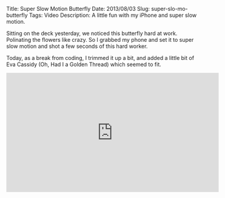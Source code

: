 Title: Super Slow Motion Butterfly
Date: 2013/08/03
Slug: super-slo-mo-butterfly
Tags: Video
Description: A little fun with my iPhone and super slow motion.

Sitting on the deck yesterday, we noticed this butterfly hard at work.  Polinating the flowers like crazy.  So I grabbed my phone and set it to super slow motion and shot a few seconds of this hard worker.

Today, as a break from coding, I trimmed it up a bit, and added a little bit of Eva Cassidy (Oh, Had I a Golden Thread) which seemed to fit.

<iframe width="560" height="315" src="https://www.youtube.com/embed/t-0vNO0XWos" frameborder="0" allowfullscreen></iframe>
